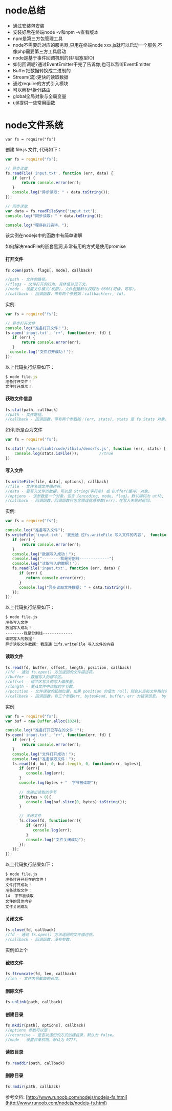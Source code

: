 # node总结
* 通过安装包安装
* 安装好后在终端node -v和npm -v查看版本
* npm是第三方包管理工具
* node不需要启对应的服务器,只用在终端node xxx.js就可以启动一个服务,不像php需要第三方工具启动
* node是基于事件回调机制的(非阻塞型IO)
* 如何回调呢?通过EventEmitter干完了告诉你,也可以监听EventEmitter
* Buffer把数据转换成二进制的
* Stream(流):更快的读取数据
* 通过require的方式引入模块
* 可以解析\拆分路由
* global全局对象与全局变量
* util提供一些常用函数

# node文件系统
```
var fs = require("fs")
```
创建 file.js 文件, 代码如下：
```JavaScript
var fs = require("fs");

// 异步读取
fs.readFile('input.txt', function (err, data) {
   if (err) {
       return console.error(err);
   }
   console.log("异步读取: " + data.toString());
});

// 同步读取
var data = fs.readFileSync('input.txt');
console.log("同步读取: " + data.toString());

console.log("程序执行完毕。");
```
该实例在nodejs中的函数中有简单讲解

如何解决readFile的嵌套黑洞,非常有用的方式是使用promise

#### 打开文件
```JavaScript
fs.open(path, flags[, mode], callback)

//path - 文件的路径。
//flags - 文件打开的行为。具体值详见下文。
//mode - 设置文件模式(权限)，文件创建默认权限为 0666(可读，可写)。
//callback - 回调函数，带有两个参数如：callback(err, fd)。
```
实例:
```JavaScript
var fs = require("fs");

// 异步打开文件
console.log("准备打开文件！");
fs.open('input.txt', 'r+', function(err, fd) {
   if (err) {
       return console.error(err);
   }
  console.log("文件打开成功！");     
});
```
以上代码执行结果如下：
```JavaScript
$ node file.js
准备打开文件！
文件打开成功！
```

#### 获取文件信息
```JavaScript
fs.stat(path, callback)
//path - 文件路径。
//callback - 回调函数，带有两个参数如：(err, stats), stats 是 fs.Stats 对象。
```
如:判断是否为文件
```JavaScript
var fs = require('fs');

fs.stat('/Users/liuht/code/itbilu/demo/fs.js', function (err, stats) {
    console.log(stats.isFile());         //true
})
```

#### 写入文件
```JavaScript
fs.writeFile(file, data[, options], callback)
//file - 文件名或文件描述符。
//data - 要写入文件的数据，可以是 String(字符串) 或 Buffer(缓冲) 对象。
//options - 该参数是一个对象，包含 {encoding, mode, flag}。默认编码为 utf8, 模式为 0666 ， flag 为 'w'
//callback - 回调函数，回调函数只包含错误信息参数(err)，在写入失败时返回。
```
实例:
```JavaScript
var fs = require("fs");

console.log("准备写入文件");
fs.writeFile('input.txt', '我是通 过fs.writeFile 写入文件的内容',  function(err) {
   if (err) {
       return console.error(err);
   }
   console.log("数据写入成功！");
   console.log("--------我是分割线-------------")
   console.log("读取写入的数据！");
   fs.readFile('input.txt', function (err, data) {
      if (err) {
         return console.error(err);
      }
      console.log("异步读取文件数据: " + data.toString());
   });
});
```
以上代码执行结果如下：
```
$ node file.js 
准备写入文件
数据写入成功！
--------我是分割线-------------
读取写入的数据！
异步读取文件数据: 我是通 过fs.writeFile 写入文件的内容
```

#### 读取文件
```JavaScript
fs.read(fd, buffer, offset, length, position, callback)
//fd - 通过 fs.open() 方法返回的文件描述符。
//buffer - 数据写入的缓冲区。
//offset - 缓冲区写入的写入偏移量。
//length - 要从文件中读取的字节数。
//position - 文件读取的起始位置，如果 position 的值为 null，则会从当前文件指针的位置读取。
//callback - 回调函数，有三个参数err, bytesRead, buffer，err 为错误信息， bytesRead 表示读取的字节数，buffer 为缓冲区对象。
```
实例
```JavaScript
var fs = require("fs");
var buf = new Buffer.alloc(1024);

console.log("准备打开已存在的文件！");
fs.open('input.txt', 'r+', function(err, fd) {
   if (err) {
       return console.error(err);
   }
   console.log("文件打开成功！");
   console.log("准备读取文件：");
   fs.read(fd, buf, 0, buf.length, 0, function(err, bytes){
      if (err){
         console.log(err);
      }
      console.log(bytes + "  字节被读取");
      
      // 仅输出读取的字节
      if(bytes > 0){
         console.log(buf.slice(0, bytes).toString());
      }

      // 关闭文件
      fs.close(fd, function(err){
         if (err){
            console.log(err);
         } 
         console.log("文件关闭成功");
      });
   });
});
```
以上代码执行结果如下：
```
$ node file.js 
准备打开已存在的文件！
文件打开成功！
准备读取文件：
14  字节被读取
文件的具体内容
文件关闭成功
```

#### 关闭文件
```JavaScript
fs.close(fd, callback)
//fd - 通过 fs.open() 方法返回的文件描述符。
//callback - 回调函数，没有参数。
```
实例如上个

#### 截取文件
```JavaScript
fs.ftruncate(fd, len, callback)
//len - 文件内容截取的长度。
```

#### 删除文件
```JavaScript
fs.unlink(path, callback)
```

#### 创建目录
```JavaScript
fs.mkdir(path[, options], callback)
//options 参数可以是：
//recursive - 是否以递归的方式创建目录，默认为 false。
//mode - 设置目录权限，默认为 0777。
```

#### 读取目录
```JavaScript
fs.readdir(path, callback)
```

#### 删除目录
```JavaScript
fs.rmdir(path, callback)
````

参考文档:
[http://www.runoob.com/nodejs/nodejs-fs.html](http://www.runoob.com/nodejs/nodejs-fs.html)